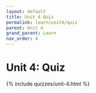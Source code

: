 ```yaml
---
layout: default
title: Unit 4 Quiz
permalink: learn/unit4/quiz
parent: Unit 4
grand_parent: Learn
nav_order: 4
---
```


# Unit 4: Quiz

{% include quizzes/unit-4.html %}
